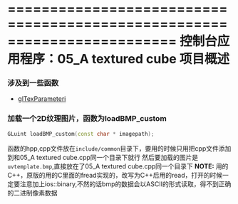 ﻿========================================================================
    控制台应用程序：05_A textured cube 项目概述
========================================================================
### 涉及到一些函数
* [glTexParameteri](glTexParameteri.md)

### 加载一个2D纹理图片，函数为loadBMP_custom
```cpp
GLuint loadBMP_custom(const char * imagepath);
```
函数的hpp,cpp文件放在`include/common`目录下，要用的时候只用把cpp文件添加到和05_A textured cube.cpp同一个目录下就行
然后要加载的图片是`uvtemplate.bmp`,直接放在了05_A textured cube.cpp同一个目录下
**NOTE:** 用的C++，原版的用的C里面的fread实现的，改写为C++后用的read，打开的时候一定要注意加上ios::binary,不然的话bmp的数据会以ASCII的形式读取，得不到正确的二进制像素数据

